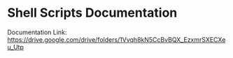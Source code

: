 # Shell Scripts Documentation

Documentation Link: https://drive.google.com/drive/folders/1Vvqh8kN5CcBvBQX_EzxmrSXECXeu_Utp
